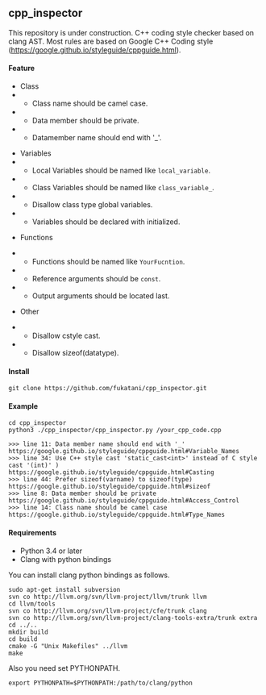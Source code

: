 ## cpp_inspector

This repository is under construction.
C++ coding style checker based on clang AST.
Most rules are based on Google C++ Coding style (https://google.github.io/styleguide/cppguide.html).

#### Feature

- Class
- - Class name should be camel case.
- - Data member should be private.
- - Datamember name should end with '_'.

<!-- Class methods should be named like `YourClass`, excepts getter/setter. -->

- Variables
- - Local Variables should be named like `local_variable`.
- - Class Variables should be named like `class_variable_`.
- - Disallow class type global variables.
- - Variables should be declared with initialized.

<!-- Variables which are assigned once should be `const`. -->

<!-- Variables which are assigned once and literal is assigned should be `constexpr`. -->

- Functions
- - Functions should be named like `YourFucntion`.
- - Reference arguments should be `const`.
- - Output arguments should be located last.

- Other
- - Disallow cstyle cast.
- - Disallow sizeof(datatype).

<!-- Iteretor should be increment by `++iter`, not `iter++`. -->

<!-- Raw pointers not should be allocated by new. You should use `std::unique_ptr` or other smart pointer. -->


#### Install

```
git clone https://github.com/fukatani/cpp_inspector.git
```

#### Example

```
cd cpp_inspector
python3 ./cpp_inspector/cpp_inspector.py /your_cpp_code.cpp

>>> line 11: Data member name should end with '_' https://google.github.io/styleguide/cppguide.html#Variable_Names
>>> line 34: Use C++ style cast 'static_cast<int>' instead of C style cast '(int)' ) https://google.github.io/styleguide/cppguide.html#Casting
>>> line 44: Prefer sizeof(varname) to sizeof(type) https://google.github.io/styleguide/cppguide.html#sizeof
>>> line 8: Data member should be private https://google.github.io/styleguide/cppguide.html#Access_Control
>>> line 14: Class name should be camel case https://google.github.io/styleguide/cppguide.html#Type_Names
```

#### Requirements

- Python 3.4 or later
- Clang with python bindings

You can install clang python bindings as follows.

```
sudo apt-get install subversion
svn co http://llvm.org/svn/llvm-project/llvm/trunk llvm
cd llvm/tools
svn co http://llvm.org/svn/llvm-project/cfe/trunk clang
svn co http://llvm.org/svn/llvm-project/clang-tools-extra/trunk extra
cd ../..
mkdir build
cd build
cmake -G "Unix Makefiles" ../llvm
make
```

Also you need set PYTHONPATH.

```
export PYTHONPATH=$PYTHONPATH:/path/to/clang/python
```


